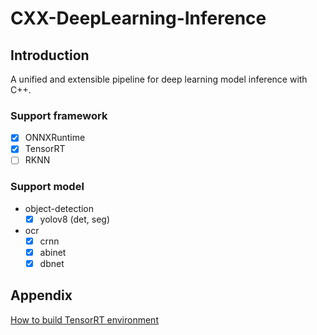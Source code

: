 # CXX-DeepLearning-Inference

## Introduction
A unified and extensible pipeline for deep learning model inference with C++.
### Support framework
- [x] ONNXRuntime
- [x] TensorRT
- [ ] RKNN
### Support model
- object-detection
  - [x] yolov8 (det, seg)
- ocr
  - [x] crnn
  - [x] abinet
  - [x] dbnet

## Appendix
[How to build TensorRT environment](/doc/environment/cuda-on-linux.md)
